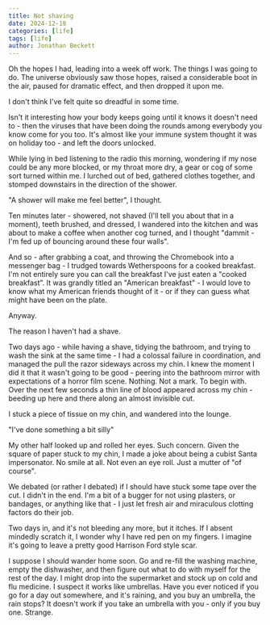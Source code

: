 ```yaml
---
title: Not shaving
date: 2024-12-18
categories: [life]
tags: [life]
author: Jonathan Beckett
---
```


Oh the hopes I had, leading into a week off work. The things I was going to do. The universe obviously saw those hopes, raised a considerable boot in the air, paused for dramatic effect, and then dropped it upon me.

I don't think I've felt quite so dreadful in some time.

Isn't it interesting how your body keeps going until it knows it doesn't need to - then the viruses that have been doing the rounds among everybody you know come for you too. It's almost like your immune system thought it was on holiday too - and left the doors unlocked.

While lying in bed listening to the radio this morning, wondering if my nose could be any more blocked, or my throat more dry, a gear or cog of some sort turned within me. I lurched out of bed, gathered clothes together, and stomped downstairs in the direction of the shower.

"A shower will make me feel better", I thought.

Ten minutes later - showered, not shaved (I'll tell you about that in a moment), teeth brushed, and dressed, I wandered into the kitchen and was about to make a coffee when another cog turned, and I thought "dammit - I'm fed up of bouncing around these four walls".

And so - after grabbing a coat, and throwing the Chromebook into a messenger bag - I trudged towards Wetherspoons for a cooked breakfast. I'm not entirely sure you can call the breakfast I've just eaten a "cooked breakfast". It was grandly titled an "American breakfast" - I would love to know what my American friends thought of it - or if they can guess what might have been on the plate.

Anyway.

The reason I haven't had a shave.

Two days ago - while having a shave, tidying the bathroom, and trying to wash the sink at the same time - I had a colossal failure in coordination, and managed the pull the razor sideways across my chin. I knew the moment I did it that it wasn't going to be good - peering into the bathroom mirror with expectations of a horror film scene. Nothing. Not a mark. To begin with. Over the next few seconds a thin line of blood appeared across my chin - beeding up here and there along an almost invisible cut.

I stuck a piece of tissue on my chin, and wandered into the lounge.

"I've done something a bit silly"

My other half looked up and rolled her eyes. Such concern. Given the square of paper stuck to my chin, I made a joke about being a cubist Santa impersonator. No smile at all. Not even an eye roll. Just a mutter of "of course".

We debated (or rather I debated) if I should have stuck some tape over the cut. I didn't in the end. I'm a bit of a bugger for not using plasters, or bandages, or anything like that - I just let fresh air and miraculous clotting factors do their job.

Two days in, and it's not bleeding any more, but it itches. If I absent mindedly scratch it, I wonder why I have red pen on my fingers. I imagine it's going to leave a pretty good Harrison Ford style scar.

I suppose I should wander home soon. Go and re-fill the washing machine, empty the dishwasher, and then figure out what to do with myself for the rest of the day. I might drop into the supermarket and stock up on cold and flu medicine. I suspect it works like umbrellas. Have you ever noticed if you go for a day out somewhere, and it's raining, and you buy an umbrella, the rain stops? It doesn't work if you take an umbrella with you - only if you buy one. Strange. 